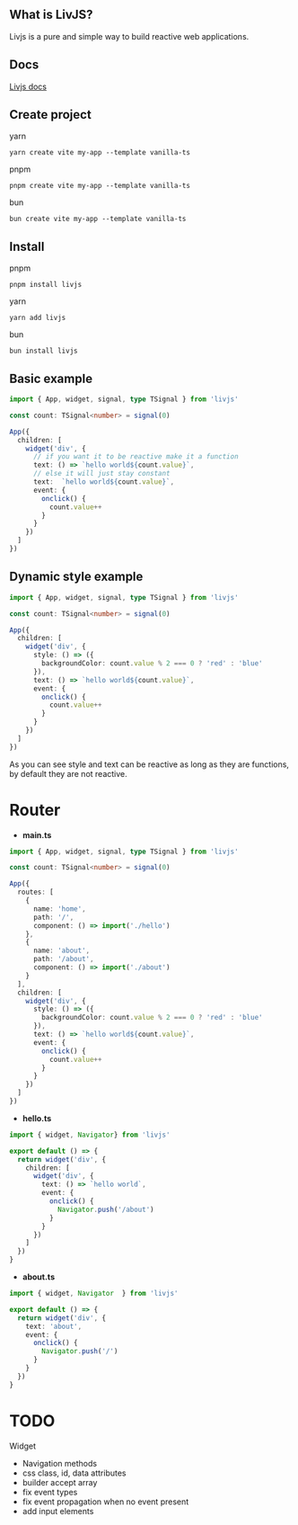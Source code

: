 ## What is LivJS?
Livjs is a pure and simple way to build reactive web applications.


## Docs

[Livjs docs](https://livjs-docs.pages.dev/)


## Create project
yarn

`yarn create vite my-app --template vanilla-ts`

pnpm

`pnpm create vite my-app --template vanilla-ts`

bun

`bun create vite my-app --template vanilla-ts`

## Install
pnpm

`pnpm install livjs`

yarn

`yarn add livjs`

bun

`bun install livjs`


## Basic example
```ts
import { App, widget, signal, type TSignal } from 'livjs'

const count: TSignal<number> = signal(0)

App({
  children: [
    widget('div', {
      // if you want it to be reactive make it a function
      text: () => `hello world${count.value}`,
      // else it will just stay constant
      text:  `hello world${count.value}`,
      event: {
        onclick() {
          count.value++
        }
      }
    })
  ]
})
```

## Dynamic style example
```ts
import { App, widget, signal, type TSignal } from 'livjs'

const count: TSignal<number> = signal(0)

App({
  children: [
    widget('div', {
      style: () => ({
        backgroundColor: count.value % 2 === 0 ? 'red' : 'blue'
      }),
      text: () => `hello world${count.value}`,
      event: {
        onclick() {
          count.value++
        }
      }
    })
  ]
})
```

As you can see style and text can be reactive as long as they are functions, by default they are not reactive.


# Router
- **main.ts**
```ts
import { App, widget, signal, type TSignal } from 'livjs'

const count: TSignal<number> = signal(0)

App({
  routes: [
    {
      name: 'home',
      path: '/',
      component: () => import('./hello')
    },
    {
      name: 'about',
      path: '/about',
      component: () => import('./about')
    }
  ],
  children: [
    widget('div', {
      style: () => ({
        backgroundColor: count.value % 2 === 0 ? 'red' : 'blue'
      }),
      text: () => `hello world${count.value}`,
      event: {
        onclick() {
          count.value++
        }
      }
    })
  ]
})
```
- **hello.ts**
```ts
import { widget, Navigator} from 'livjs'

export default () => {
  return widget('div', {
    children: [
      widget('div', {
        text: () => `hello world`,
        event: {
          onclick() {
            Navigator.push('/about')
          }
        }
      })
    ]
  })
}
```
- **about.ts**
```ts
import { widget, Navigator  } from 'livjs'

export default () => {
  return widget('div', {
    text: 'about',
    event: {
      onclick() {
        Navigator.push('/')
      }
    }
  })
}
```

# TODO

Widget

- Navigation methods
- css class, id, data attributes
- builder accept array
- fix event types
- fix event propagation when no event present
- add input elements
